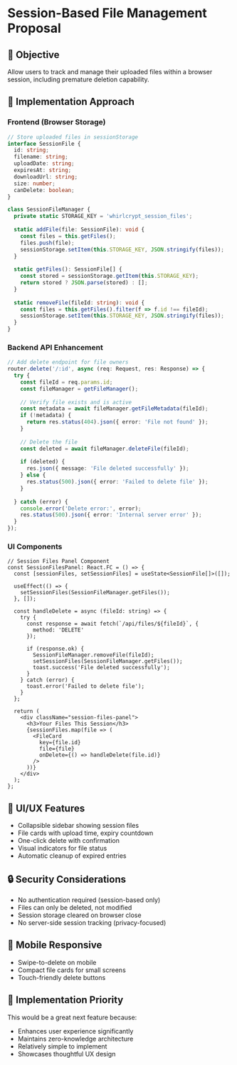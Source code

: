# Session-Based File Management Proposal

## 🎯 **Objective**
Allow users to track and manage their uploaded files within a browser session, including premature deletion capability.

## 🔧 **Implementation Approach**

### **Frontend (Browser Storage)**
```typescript
// Store uploaded files in sessionStorage
interface SessionFile {
  id: string;
  filename: string;
  uploadDate: string;
  expiresAt: string;
  downloadUrl: string;
  size: number;
  canDelete: boolean;
}

class SessionFileManager {
  private static STORAGE_KEY = 'whirlcrypt_session_files';
  
  static addFile(file: SessionFile): void {
    const files = this.getFiles();
    files.push(file);
    sessionStorage.setItem(this.STORAGE_KEY, JSON.stringify(files));
  }
  
  static getFiles(): SessionFile[] {
    const stored = sessionStorage.getItem(this.STORAGE_KEY);
    return stored ? JSON.parse(stored) : [];
  }
  
  static removeFile(fileId: string): void {
    const files = this.getFiles().filter(f => f.id !== fileId);
    sessionStorage.setItem(this.STORAGE_KEY, JSON.stringify(files));
  }
}
```

### **Backend API Enhancement**
```typescript
// Add delete endpoint for file owners
router.delete('/:id', async (req: Request, res: Response) => {
  try {
    const fileId = req.params.id;
    const fileManager = getFileManager();
    
    // Verify file exists and is active
    const metadata = await fileManager.getFileMetadata(fileId);
    if (!metadata) {
      return res.status(404).json({ error: 'File not found' });
    }
    
    // Delete the file
    const deleted = await fileManager.deleteFile(fileId);
    
    if (deleted) {
      res.json({ message: 'File deleted successfully' });
    } else {
      res.status(500).json({ error: 'Failed to delete file' });
    }
    
  } catch (error) {
    console.error('Delete error:', error);
    res.status(500).json({ error: 'Internal server error' });
  }
});
```

### **UI Components**
```tsx
// Session Files Panel Component
const SessionFilesPanel: React.FC = () => {
  const [sessionFiles, setSessionFiles] = useState<SessionFile[]>([]);
  
  useEffect(() => {
    setSessionFiles(SessionFileManager.getFiles());
  }, []);
  
  const handleDelete = async (fileId: string) => {
    try {
      const response = await fetch(`/api/files/${fileId}`, {
        method: 'DELETE'
      });
      
      if (response.ok) {
        SessionFileManager.removeFile(fileId);
        setSessionFiles(SessionFileManager.getFiles());
        toast.success('File deleted successfully');
      }
    } catch (error) {
      toast.error('Failed to delete file');
    }
  };
  
  return (
    <div className="session-files-panel">
      <h3>Your Files This Session</h3>
      {sessionFiles.map(file => (
        <FileCard 
          key={file.id} 
          file={file} 
          onDelete={() => handleDelete(file.id)}
        />
      ))}
    </div>
  );
};
```

## 🎨 **UI/UX Features**
- Collapsible sidebar showing session files
- File cards with upload time, expiry countdown
- One-click delete with confirmation
- Visual indicators for file status
- Automatic cleanup of expired entries

## 🔒 **Security Considerations**
- No authentication required (session-based only)
- Files can only be deleted, not modified
- Session storage cleared on browser close
- No server-side session tracking (privacy-focused)

## 📱 **Mobile Responsive**
- Swipe-to-delete on mobile
- Compact file cards for small screens
- Touch-friendly delete buttons

## 🚀 **Implementation Priority**
This would be a great next feature because:
- Enhances user experience significantly
- Maintains zero-knowledge architecture
- Relatively simple to implement
- Showcases thoughtful UX design
